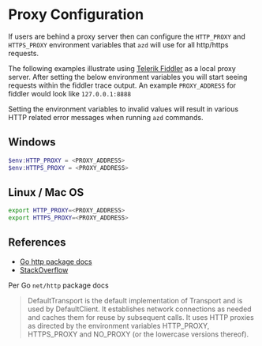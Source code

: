 # Proxy Configuration

If users are behind a proxy server then can configure the `HTTP_PROXY` and `HTTPS_PROXY` environment variables that `azd` will use for all http/https requests.

The following examples illustrate using [Telerik Fiddler](https://www.telerik.com/fiddler) as a local proxy server.
After setting the below environment variables you will start seeing requests within the fiddler trace output. 
An example `PROXY_ADDRESS` for fiddler would look like `127.0.0.1:8888`

Setting the environment variables to invalid values will result in various HTTP related error messages when running `azd` commands.

## Windows

```powershell
$env:HTTP_PROXY = <PROXY_ADDRESS>
$env:HTTPS_PROXY = <PROXY_ADDRESS>
```

## Linux / Mac OS

```bash
export HTTP_PROXY=<PROXY_ADDRESS>
export HTTPS_PROXY=<PROXY_ADDRESS>
```

## References

- [Go http package docs](https://pkg.go.dev/net/http)
- [StackOverflow](https://stackoverflow.com/questions/14661511/setting-up-proxy-for-http-client)

Per Go `net/http` package docs

> DefaultTransport is the default implementation of Transport and is used by DefaultClient. It establishes network connections as needed and caches them for reuse by subsequent calls. It uses HTTP proxies as directed by the environment variables HTTP_PROXY, HTTPS_PROXY and NO_PROXY (or the lowercase versions thereof).
